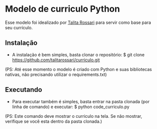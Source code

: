 Modelo de curriculo Python
==========================

Esse modelo foi idealizado por [Talita Rossari](https://br.linkedin.com/in/talita-rossari-2903bab6) para servir como base para seu currículo.

Instalação
----------

- A instalação é bem simples, basta clonar o repositório:
        $ git clone https://github.com/talitarossari/curriculo.git

(PS: Até esse momento o modelo é criado com Python e suas bibliotecas nativas, não precisando utilizar o requirements.txt)

Executando
----------

- Para executar também é simples, basta entrar na pasta clonada (por linha de comando) e executar:
        $ python code_curriculo.py

(PS: Este comando deve mostrar o curriculo na tela. Se não mostrar, verifique se você esta dentro da pasta clonada.)
